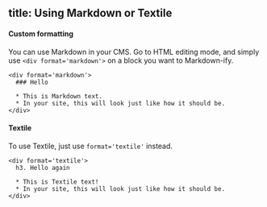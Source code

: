 title: Using Markdown or Textile
--

#### Custom formatting
You can use Markdown in your CMS. Go to HTML editing mode, and simply use
`<div format='markdown'>` on a block you want to Markdown-ify.

    <div format='markdown'>
      ### Hello

      * This is Markdown text.
      * In your site, this will look just like how it should be.
    </div>

#### Textile
To use Textile, just use `format='textile'` instead.

    <div format='textile'>
      h3. Hello again

      * This is Textile text!
      * In your site, this will look just like how it should be.
    </div>

